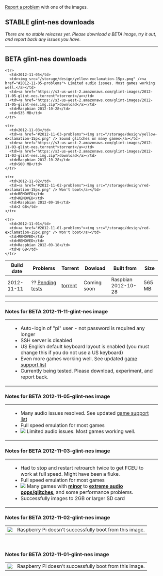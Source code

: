 <a href="mailto:jefflunt@gmail.com">Report a problem</a> with one of the images.

## STABLE glint-nes downloads

*There are no stable releases yet. Please download a BETA image, try it out, and report back any issues you have.*

<hr />

## BETA glint-nes downloads

<table id="release-list">
  <thead>
    <tr>
      <th>Build date</th>
      <th>Problems</th>
      <th>Torrent</th>
      <th>Dowload</th>
      <th>Built from</th>
      <th>Size</th>
    </tr>
  </thead>
  <tbody>
    <tr>
      <td>2012-11-11</td>
      <td>?? <a href="#2012-11-11-problems">Pending tests</a></td>
      <td><a href="https://s3-us-west-2.amazonaws.com/glint-images/2012-11-11-glint-nes.torrent">torrent</a></td>
      <td>Coming soon</td>
      <td>Raspbian 2012-10-28</td>
      <td>565 MB</td>
    </tr>

    <tr>
      <td>2012-11-05</td>
      <td><img src="/storage/design/yellow-exclamation-15px.png" /><a href="#2012-11-05-problems"> Limited audio issues. Most games working well.</a></td>
      <td><a href="https://s3-us-west-2.amazonaws.com/glint-images/2012-11-05-glint-nes.torrent">torrent</a></td>
      <td><a href="https://s3-us-west-2.amazonaws.com/glint-images/2012-11-05-glint-nes.img.zip">download</a></td>
      <td>Raspbian 2012-10-28</td>
      <td>535 MB</td>
    </tr>

    <tr>
      <td>2012-11-03</td>
      <td><a href="#2012-11-03-problems"><img src="/storage/design/yellow-exclamation-15px.png" /> Sound glitches on many games</a></td>
      <td><a href="https://s3-us-west-2.amazonaws.com/glint-images/2012-11-03-glint-nes.torrent">torrent</a></td>
      <td><a href="https://s3-us-west-2.amazonaws.com/glint-images/2012-11-03-glint-nes.img.zip">download</a></td>
      <td>Raspbian 2012-10-28</td>
      <td>500 MB</td>
    </tr>
    
    <tr>
      <td>2012-11-02</td>
      <td><a href="#2012-11-02-problems"><img src="/storage/design/red-exclamation-15px.png" /> Won't boot</a></td>
      <td>REMOVED</td>
      <td>REMOVED</td>
      <td>Raspbian 2012-09-18</td>
      <td>2 GB</td>
    </tr>
    
    <tr>
      <td>2012-11-01</td>
      <td><a href="#2012-11-01-problems"><img src="/storage/design/red-exclamation-15px.png" /> Won't boot</a></td>
      <td>REMOVED</td>
      <td>REMOVED</td>
      <td>Raspbian 2012-09-18</td>
      <td>8 GB</td>
    </tr>
  </tbody>
</table>

<hr />

### Notes for BETA 2012-11-11-glint-nes image
<table id="2012-11-11-problems" class="release-problems">
  <tbody>
    <td></td>
    <td>
      <ul class="compact-list">
        <li>Auto-login of "pi" user - not password is required any longer</li>
        <li>SSH server is disabled</li>
        <li>US English default keyboard layout is enabled (you must change this if you do not use a US keyboard)</li>
        <li>Even more games working well. See updated <a href="http://karmanebula.com/game-support">game support list</a></li>
        <li>Currently being tested. Please download, experiment, and report back.</li>        
      </ul>
    </td>
  </tbody>
</table>


### Notes for BETA 2012-11-05-glint-nes image
<table id="2012-11-05-problems" class="release-problems">
  <tbody>
    <td></td>
    <td>
      <ul class="compact-list">
        <li>Many audio issues resolved. See updated <a href="http://karmanebula.com/game-support">game support list</a></li>
        <li>Full speed emulation for most games</li>
        <li><img src="/storage/design/yellow-exclamation-15px.png" /> Limited audio issues. Most games working well.</li>        
      </ul>
    </td>
  </tbody>
</table>

### Notes for BETA 2012-11-03-glint-nes image
<table id="2012-11-03-problems" class="release-problems">
  <tbody>
    <td></td>
    <td>
      <ul class="compact-list">
        <li>Had to stop and restart retroarch twice to get FCEU to work at full speed. Might have been a fluke.</li>
        <li>Full speed emulation for most games</li>
        <li><img src="/storage/design/yellow-exclamation-15px.png" /> Many games with <u><strong>minor</strong></u> to <u><strong>extreme audio pops/glitches</strong></u>, and some performance problems.
        <li>Successfully images to 2GB or larger SD card</li>
      </ul>
    </td>
  </tbody>
</table>

### Notes for BETA 2012-11-02-glint-nes image
<table id="2012-11-02-problems" class="release-problems">
  <tbody>
    <td><img src="/storage/design/red-exclamation-15px.png" /></td>
    <td>Raspberry Pi doesn't successfully boot from this image.</td>
  </tbody>
</table>
<br />

### Notes for BETA 2012-11-01-glint-nes image
<table id="2012-11-01-problems" class="release-problems">
  <tbody>
    <td><img src="/storage/design/red-exclamation-15px.png" /></td>
    <td>Raspberry Pi doesn't successfully boot from this image.</td>
  </tbody>
</table>